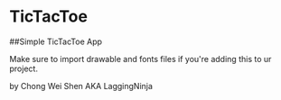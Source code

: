 # TicTacToe

##Simple TicTacToe App

Make sure to import drawable and fonts files if you're adding this to ur project.

by Chong Wei Shen AKA LaggingNinja

